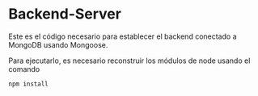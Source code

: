 # Backend-Server

Este es el código necesario para establecer el backend conectado a MongoDB usando Mongoose.

Para ejecutarlo, es necesario reconstruir los módulos de node usando el comando 


```
npm install
```
